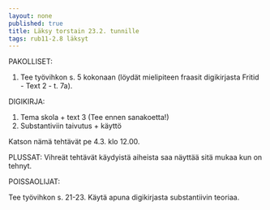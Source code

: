 ```yaml
---
layout: none
published: true
title: Läksy torstain 23.2. tunnille
tags: rub11-2.8 läksyt
---
```

PAKOLLISET:

1. Tee työvihkon s. 5 kokonaan (löydät mielipiteen fraasit digikirjasta Fritid - Text 2 - t. 7a).

DIGIKIRJA:
1. Tema skola + text 3 (Tee ennen sanakoetta!)
2. Substantiviin taivutus + käyttö

Katson nämä tehtävät pe 4.3. klo 12.00.

PLUSSAT:
Vihreät tehtävät käydyistä aiheista saa näyttää sitä mukaa kun on tehnyt.

POISSAOLIJAT:

Tee työvihkon s. 21-23. Käytä apuna digikirjasta substantiivin teoriaa.


